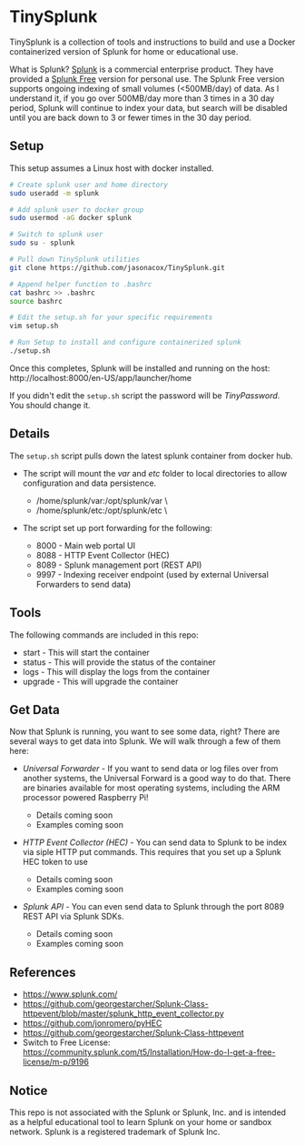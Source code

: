 # TinySplunk

TinySplunk is a collection of tools and instructions to build and use a Docker containerized version of Splunk for home or educational use.

What is Splunk? [Splunk](https://www.splunk.com) is a commercial enterprise product.  They have provided a [Splunk Free](https://www.splunk.com/en_us/download.html) version for personal use. The Splunk Free version supports ongoing indexing of small volumes (<500MB/day) of data.  As I understand it, if you go over 500MB/day more than 3 times in a 30 day period, Splunk will continue to index your data, but search will be disabled until you are back down to 3 or fewer times in the 30 day period. 

## Setup

This setup assumes a Linux host with docker installed.  

```bash
# Create splunk user and home directory
sudo useradd -m splunk

# Add splunk user to docker group
sudo usermod -aG docker splunk

# Switch to splunk user
sudo su - splunk

# Pull down TinySplunk utilities
git clone https://github.com/jasonacox/TinySplunk.git

# Append helper function to .bashrc
cat bashrc >> .bashrc
source bashrc

# Edit the setup.sh for your specific requirements
vim setup.sh

# Run Setup to install and configure containerized splunk
./setup.sh
```

Once this completes, Splunk will be installed and running on the host: 
http://localhost:8000/en-US/app/launcher/home

If you didn't edit the `setup.sh` script the password will be _TinyPassword_. You should change it.


## Details

The `setup.sh` script pulls down the latest splunk container from docker hub.  

* The script will mount the *var* and *etc* folder to local directories to allow configuration and data persistence.

    - /home/splunk/var:/opt/splunk/var \
    - /home/splunk/etc:/opt/splunk/etc \

* The script set up port forwarding for the following:

    - 8000 - Main web portal UI
    - 8088 - HTTP Event Collector (HEC) 
    - 8089 - Splunk management port (REST API)
    - 9997 - Indexing receiver endpoint (used by external Universal Forwarders to send data)


## Tools

The following commands are included in this repo:

* start - This will start the container
* status - This will provide the status of the container
* logs - This will display the logs from the container
* upgrade - This will upgrade the container

## Get Data 

Now that Splunk is running, you want to see some data, right?  There are several ways to get data into Splunk.  We will walk through a few of them here:

* *Universal Forwarder* - If you want to send data or log files over from another systems, the Universal Forward is a good way to do that.  There are binaries available for most operating systems, including the ARM processor powered Raspberry Pi!
    * Details coming soon
    * Examples coming soon

* *HTTP Event Collector (HEC)* - You can send data to Splunk to be index via siple HTTP put commands.  This requires that you set up a Splunk HEC token to use
    * Details coming soon
    * Examples coming soon

* *Splunk API* - You can even send data to Splunk through the port 8089 REST API via Splunk SDKs.  
    * Details coming soon
    * Examples coming soon


## References
* https://www.splunk.com/
* https://github.com/georgestarcher/Splunk-Class-httpevent/blob/master/splunk_http_event_collector.py
* https://github.com/jonromero/pyHEC
* https://github.com/georgestarcher/Splunk-Class-httpevent
* Switch to Free License: https://community.splunk.com/t5/Installation/How-do-I-get-a-free-license/m-p/9196

## Notice

This repo is not associated with the Splunk or Splunk, Inc. and is intended as a helpful educational tool to learn Splunk on your home or sandbox network.
Splunk is a registered trademark of Splunk Inc. 